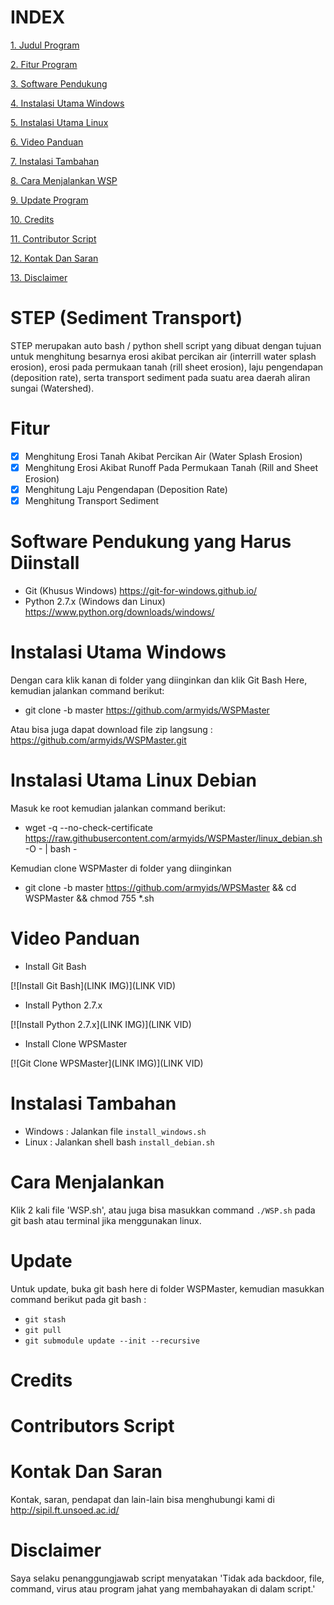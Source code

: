 # INDEX #
[1. Judul Program](https://github.com/armyids/WSPMaster#step-(sediment-transport))

[2. Fitur Program](https://github.com/armyids/WSPMaster#fitur)

[3. Software Pendukung](https://github.com/armyids/WSPMaster#software-pendukung-yang-harus-diinstall)

[4. Instalasi Utama Windows](https://github.com/armyids/WSPMaster#instalasi-utama-windows)

[5. Instalasi Utama Linux](https://github.com/armyids/WSPMaster#instalasi-utama-linux-debian)

[6. Video Panduan](https://github.com/armyids/WSPMaster#video-panduan)

[7. Instalasi Tambahan](https://github.com/armyids/WSPMaster#instalasi-tambahan)

[8. Cara Menjalankan WSP](https://github.com/armyids/WSPMaster#cara-menjalankan)

[9. Update Program](https://github.com/armyids/WSPMaster#update)

[10. Credits](https://github.com/armyids/WSPMaster#credits)

[11. Contributor Script](https://github.com/armyids/WSPMaster#contributors-script)

[12. Kontak Dan Saran](https://github.com/armyids/WSPMaster#kontak-dan-saran)

[13. Disclaimer](https://github.com/armyids/WSPMaster#disclaimer)

# STEP (Sediment Transport) #
STEP merupakan auto bash / python shell script yang dibuat dengan tujuan untuk menghitung besarnya erosi akibat percikan air (interrill water splash erosion), erosi pada permukaan tanah (rill sheet erosion), laju pengendapan (deposition rate), serta transport sediment pada suatu area daerah aliran sungai (Watershed).

# Fitur #
- [x] Menghitung Erosi Tanah Akibat Percikan Air (Water Splash Erosion)
- [x] Menghitung Erosi Akibat Runoff Pada Permukaan Tanah (Rill and Sheet Erosion)
- [x] Menghitung Laju Pengendapan (Deposition Rate) 
- [x] Menghitung Transport Sediment

# Software Pendukung yang Harus Diinstall #
- Git (Khusus Windows)
	https://git-for-windows.github.io/
- Python 2.7.x (Windows dan Linux)
	https://www.python.org/downloads/windows/

# Instalasi Utama Windows #
Dengan cara klik kanan di folder yang diinginkan dan klik Git Bash Here, kemudian jalankan command berikut: 
- git clone -b master https://github.com/armyids/WSPMaster

Atau bisa juga dapat download file zip langsung : https://github.com/armyids/WSPMaster.git

# Instalasi Utama Linux Debian #

Masuk ke root kemudian jalankan command berikut:
- wget -q --no-check-certificate https://raw.githubusercontent.com/armyids/WSPMaster/linux_debian.sh -O - | bash -

Kemudian clone WSPMaster di folder yang diinginkan
- git clone -b master https://github.com/armyids/WPSMaster && cd WSPMaster && chmod 755 *.sh

# Video Panduan #
- Install Git Bash

[![Install Git Bash](LINK IMG)](LINK VID)

- Install Python 2.7.x

[![Install Python 2.7.x](LINK IMG)](LINK VID)

- Install Clone WPSMaster

[![Git Clone WPSMaster](LINK IMG)](LINK VID)

# Instalasi Tambahan #
- Windows : Jalankan file `install_windows.sh`
- Linux   : Jalankan shell bash `install_debian.sh`

# Cara Menjalankan #
Klik 2 kali file 'WSP.sh', atau juga bisa masukkan command `./WSP.sh` pada git bash atau terminal jika menggunakan linux.

# Update #
Untuk update, buka git bash here di folder WSPMaster, kemudian masukkan command berikut pada git bash :
- `git stash`
- `git pull`
- `git submodule update --init --recursive`

# Credits #

# Contributors Script #

# Kontak Dan Saran #
Kontak, saran, pendapat dan lain-lain bisa menghubungi kami di http://sipil.ft.unsoed.ac.id/
 
# Disclaimer #
Saya selaku penanggungjawab script menyatakan 'Tidak ada backdoor, file, command, virus atau program jahat yang membahayakan di dalam script.'
